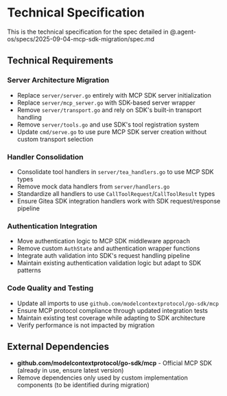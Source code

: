 # Technical Specification

This is the technical specification for the spec detailed in @.agent-os/specs/2025-09-04-mcp-sdk-migration/spec.md

## Technical Requirements

### Server Architecture Migration
- Replace `server/server.go` entirely with MCP SDK server initialization
- Replace `server/mcp_server.go` with SDK-based server wrapper
- Remove `server/transport.go` and rely on SDK's built-in transport handling
- Remove `server/tools.go` and use SDK's tool registration system
- Update `cmd/serve.go` to use pure MCP SDK server creation without custom transport selection

### Handler Consolidation
- Consolidate tool handlers in `server/tea_handlers.go` to use MCP SDK types
- Remove mock data handlers from `server/handlers.go`
- Standardize all handlers to use `CallToolRequest`/`CallToolResult` types
- Ensure Gitea SDK integration handlers work with SDK request/response pipeline

### Authentication Integration
- Move authentication logic to MCP SDK middleware approach
- Remove custom `AuthState` and authentication wrapper functions
- Integrate auth validation into SDK's request handling pipeline
- Maintain existing authentication validation logic but adapt to SDK patterns

### Code Quality and Testing
- Update all imports to use `github.com/modelcontextprotocol/go-sdk/mcp`
- Ensure MCP protocol compliance through updated integration tests
- Maintain existing test coverage while adapting to SDK architecture
- Verify performance is not impacted by migration

## External Dependencies

- **github.com/modelcontextprotocol/go-sdk/mcp** - Official MCP SDK (already in use, ensure latest version)
- Remove dependencies only used by custom implementation components (to be identified during migration)